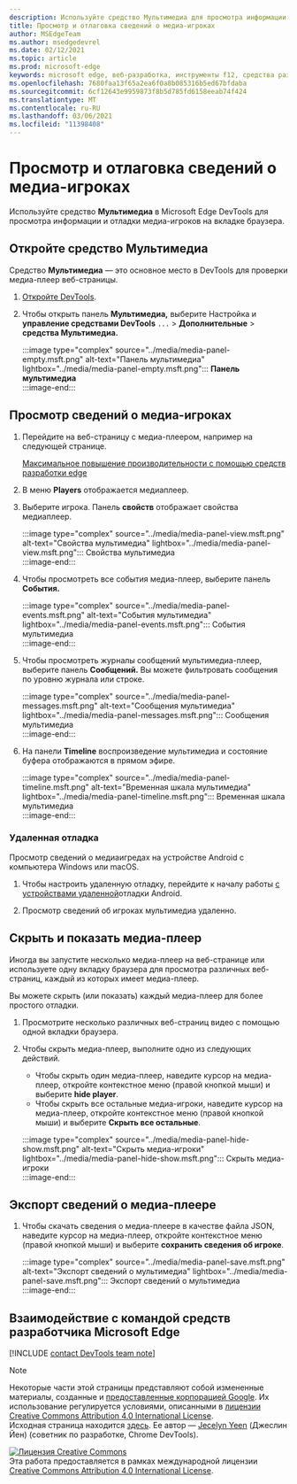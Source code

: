 ```yaml
---
description: Используйте средство Мультимедиа для просмотра информации и отлаговки медиа-игроков на вкладке браузера.
title: Просмотр и отлаговка сведений о медиа-игроках
author: MSEdgeTeam
ms.author: msedgedevrel
ms.date: 02/12/2021
ms.topic: article
ms.prod: microsoft-edge
keywords: microsoft edge, веб-разработка, инструменты f12, средства разработчика
ms.openlocfilehash: 7680faa13f65a2ea6f0a8b085316b5ed67bfdaba
ms.sourcegitcommit: 6cf12643e9959873f8b5d785fd6158eeab74f424
ms.translationtype: MT
ms.contentlocale: ru-RU
ms.lasthandoff: 03/06/2021
ms.locfileid: "11398408"
---
```

<!-- Copyright Jecelyn Yeen

   Licensed under the Apache License, Version 2.0 (the "License");
   you may not use this file except in compliance with the License.
   You may obtain a copy of the License at

       https://www.apache.org/licenses/LICENSE-2.0

   Unless required by applicable law or agreed to in writing, software
   distributed under the License is distributed on an "AS IS" BASIS,
   WITHOUT WARRANTIES OR CONDITIONS OF ANY KIND, either express or implied.
   See the License for the specific language governing permissions and
   limitations under the License.  -->  

# <a name="view-and-debug-media-players-information"></a>Просмотр и отлаговка сведений о медиа-игроках  

Используйте средство **Мультимедиа** в Microsoft Edge DevTools для просмотра информации и отладки медиа-игроков на вкладке браузера.  

## <a name="open-the-media-tool"></a>Откройте средство Мультимедиа  

Средство **Мультимедиа** — это основное место в DevTools для проверки медиа-плеер веб-страницы.

1.  [Откройте DevTools][DevtoolsGuideChromiumOpen].  
1.  Чтобы открыть панель **Мультимедиа,** выберите Настройка и **управление средствами DevTools** `...`  >  **Дополнительные**  >  **средства Мультимедиа.**  
    
    :::image type="complex" source="../media/media-panel-empty.msft.png" alt-text="Панель мультимедиа" lightbox="../media/media-panel-empty.msft.png":::
       **Панель мультимедиа**  
    :::image-end:::  
    
## <a name="view-media-players-information"></a>Просмотр сведений о медиа-игроках  

1.  Перейдите на веб-страницу с медиа-плеером, например на следующей странице.  
    
    [Максимальное повышение производительности с помощью средств разработки edge][BingVideosSearchViewDetailMidE0BA14EC0E0D18C06C8DE0BA14EC0E0D18C06C8]  
    
1.  В меню **Players** отображается медиаплеер.  
1.  Выберите игрока.  Панель **свойств** отображает свойства медиаплеер.  
    
    :::image type="complex" source="../media/media-panel-view.msft.png" alt-text="Свойства мультимедиа" lightbox="../media/media-panel-view.msft.png":::
       Свойства мультимедиа  
    :::image-end:::  
    
1.  Чтобы просмотреть все события медиа-плеер, выберите панель **События.**  
    
    :::image type="complex" source="../media/media-panel-events.msft.png" alt-text="События мультимедиа" lightbox="../media/media-panel-events.msft.png":::
       События мультимедиа  
    :::image-end:::  
    
1.  Чтобы просмотреть журналы сообщений мультимедиа-плеер, выберите панель **Сообщений.**  Вы можете фильтровать сообщения по уровню журнала или строке.  
    
    :::image type="complex" source="../media/media-panel-messages.msft.png" alt-text="Сообщения мультимедиа" lightbox="../media/media-panel-messages.msft.png":::
       Сообщения мультимедиа  
    :::image-end:::  
    
1.  На панели **Timeline** воспроизведение мультимедиа и состояние буфера отображаются в прямом эфире.  
    
    :::image type="complex" source="../media/media-panel-timeline.msft.png" alt-text="Временная шкала мультимедиа" lightbox="../media/media-panel-timeline.msft.png":::
       Временная шкала мультимедиа  
    :::image-end:::  
    
### <a name="remote-debugging"></a>Удаленная отладка  

Просмотр сведений о медиаигредах на устройстве Android с компьютера Windows или macOS.  

1.  Чтобы настроить удаленную отладку, перейдите к началу работы [с устройствами удаленной][DevtoolsGuideChromiumRemoteDebuggingIndex]отладки Android.  
1.  Просмотр сведений об игроках мультимедиа удаленно.  
    
    <!-- TODO: recreate image using an Android device -->  
    <!--  
    :::image type="complex" source="../media/media-panel-remote-debug.msft.png" alt-text="Remote debugging" lightbox="../media/media-panel-remote-debug.msft.png":::
       Remote debugging  
    :::image-end:::  
    -->  
    
## <a name="hide-and-show-media-players"></a>Скрыть и показать медиа-плеер  

Иногда вы запустите несколько медиа-плеер на веб-странице или используете одну вкладку браузера для просмотра различных веб-страниц, каждый из которых имеет медиа-плеер.

Вы можете скрыть \(или показать\) каждый медиа-плеер для более простого отладки.  

1.  Просмотрите несколько различных веб-страниц видео с помощью одной вкладки браузера.  
1.  Чтобы скрыть медиа-плеер, выполните одно из следующих действий.  
    *   Чтобы скрыть один медиа-плеер, наведите курсор на медиа-плеер, откройте контекстное меню \(правой кнопкой мыши\) и выберите **hide player**.  
    *   Чтобы скрыть все остальные медиа-игроки, наведите курсор на медиа-плеер, откройте контекстное меню \(правой кнопкой мыши\) и выберите **Скрыть все остальные**.  
    
    :::image type="complex" source="../media/media-panel-hide-show.msft.png" alt-text="Скрыть медиа-игроки" lightbox="../media/media-panel-hide-show.msft.png":::
       Скрыть медиа-игроки  
    :::image-end:::  
    
## <a name="export-media-player-information"></a>Экспорт сведений о медиа-плеере  

1.  Чтобы скачать сведения о медиа-плеере в качестве файла JSON, наведите курсор на медиа-плеер, откройте контекстное меню \(правой кнопкой мыши\) и выберите **сохранить сведения об игроке**.  
    
    :::image type="complex" source="../media/media-panel-save.msft.png" alt-text="Экспорт сведений о мультимедиа" lightbox="../media/media-panel-save.msft.png":::
       Экспорт сведений о мультимедиа  
    :::image-end:::  
    
## <a name="getting-in-touch-with-the-microsoft-edge-devtools-team"></a>Взаимодействие с командой средств разработчика Microsoft Edge  

[!INCLUDE [contact DevTools team note](../includes/contact-devtools-team-note.md)]  

<!-- links -->  

[DevtoolsGuideChromiumOpen]: ../open/index.md "Откройте Microsoft Edge (Chromium) DevTools | Документы Майкрософт"  

[DevtoolsGuideChromiumRemoteDebuggingIndex]: ../remote-debugging/index.md "Начало работы с удаленной отладки устройств Android | Документы Майкрософт"  

[BingVideosSearchViewDetailMidE0BA14EC0E0D18C06C8DE0BA14EC0E0D18C06C8]: https://www.bing.com/videos/search?view=detail&mid=DE0BA14EC0E0D18C06C8DE0BA14EC0E0D18C06C8 "Максимальное повышение производительности с помощью средств разработки edge | Видео Bing"  

> [!NOTE]
> Некоторые части этой страницы представляют собой измененные материалы, созданные и [предоставленные корпорацией Google][GoogleSitePolicies]. Их использование регулируется условиями, описанными в [лицензии Creative Commons Attribution 4.0 International License][CCA4IL].  
> Исходная страница находится [здесь](https://developers.google.com/web/tools/chrome-devtools/media-panel/index). Ее автор — [Jecelyn Yeen][JecelynYeen] (Джеслин Йен) \(советник по разработке, Chrome DevTools\).  

[![Лицензия Creative Commons][CCby4Image]][CCA4IL]  
Эта работа предоставляется в рамках международной лицензии [Creative Commons Attribution 4.0 International License][CCA4IL].  

[CCA4IL]: https://creativecommons.org/licenses/by/4.0  
[CCby4Image]: https://i.creativecommons.org/l/by/4.0/88x31.png  
[GoogleSitePolicies]: https://developers.google.com/terms/site-policies  
[JecelynYeen]: https://developers.google.com/web/resources/contributors/jecelynyeen  

